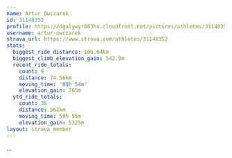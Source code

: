 ```yaml
---
name: Artur Owczarek
id: 31148352
profile: https://dgalywyr863hv.cloudfront.net/pictures/athletes/31148352/15906846/1/large.jpg
username: artur-owczarek
strava_url: https://www.strava.com/athletes/31148352
stats:
  biggest_ride_distance: 106.64km
  biggest_climb_elevation_gain: 542.9m
  recent_ride_totals:
    count: 9
    distance: 74.56km
    moving_time: '08h 54m'
    elevation_gain: 765m
  ytd_ride_totals:
    count: 36
    distance: 562km
    moving_time: 50h 55m
    elevation_gain: 5325m
layout: strava_member
--- 
```

...
